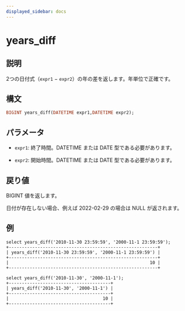 ```yaml
---
displayed_sidebar: docs
---
```


# years_diff

## 説明

2つの日付式（`expr1` − `expr2`）の年の差を返します。年単位で正確です。

## 構文

```Haskell
BIGINT years_diff(DATETIME expr1,DATETIME expr2);
```

## パラメータ

- `expr1`: 終了時間。DATETIME または DATE 型である必要があります。

- `expr2`: 開始時間。DATETIME または DATE 型である必要があります。

## 戻り値

BIGINT 値を返します。

日付が存在しない場合、例えば 2022-02-29 の場合は NULL が返されます。

## 例

```Plain
select years_diff('2010-11-30 23:59:59', '2000-11-1 23:59:59');
+---------------------------------------------------------+
| years_diff('2010-11-30 23:59:59', '2000-11-1 23:59:59') |
+---------------------------------------------------------+
|                                                      10 |
+---------------------------------------------------------+

select years_diff('2010-11-30', '2000-11-1');
+---------------------------------------+
| years_diff('2010-11-30', '2000-11-1') |
+---------------------------------------+
|                                    10 |
+---------------------------------------+
```